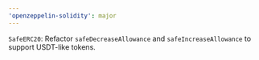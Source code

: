 ```yaml
---
'openzeppelin-solidity': major
---
```


`SafeERC20`: Refactor `safeDecreaseAllowance` and `safeIncreaseAllowance` to support USDT-like tokens.
